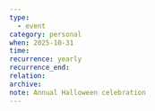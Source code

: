 ```yaml
---
type:
  - event
category: personal
when: 2025-10-31
time:
recurrence: yearly
recurrence_end:
relation:
archive:
note: Annual Halloween celebration
---
```

